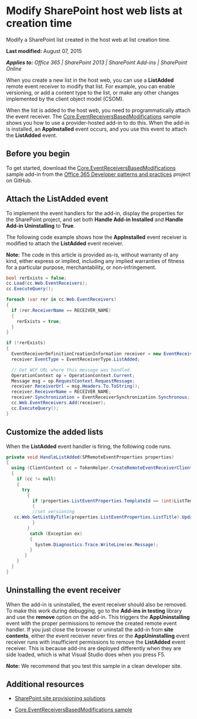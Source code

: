 
# Modify SharePoint host web lists at creation time

Modify a SharePoint list created in the host web at list creation time.

 **Last modified:** August 07, 2015

 _**Applies to:** Office 365 | SharePoint 2013 | SharePoint Add-ins | SharePoint Online_

 When you create a new list in the host web, you can use a **ListAdded** remote event receiver to modify that list. For example, you can enable versioning, or add a content type to the list, or make any other changes implemented by the client object model (CSOM).

When the list is added to the host web, you need to programmatically attach the event receiver. The [Core.EventReceiversBasedModifications](https://github.com/OfficeDev/PnP/tree/dev/Scenarios/Core.EventReceiversBasedModifications) sample shows you how to use a provider-hosted add-in to do this. When the add-in is installed, an **AppInstalled** event occurs, and you use this event to attach the **ListAdded** event.

## Before you begin

To get started, download the [Core.EventReceiversBasedModifications](https://github.com/OfficeDev/PnP/tree/dev/Scenarios/Core.EventReceiversBasedModifications) sample add-in from the [Office 365 Developer patterns and practices](https://github.com/OfficeDev/PnP/tree/dev) project on GitHub.


## Attach the ListAdded event

To implement the event handlers for the add-in, display the properties for the SharePoint project, and set both  **Handle Add-in Installed** and **Handle Add-in Uninstalling** to **True**.

The following code example shows how the  **AppInstalled** event receiver is modified to attach the **ListAdded** event receiver.


 **Note:**  The code in this article is provided as-is, without warranty of any kind, either express or implied, including any implied warranties of fitness for a particular purpose, merchantability, or non-infringement.




```C#
bool rerExists = false;
cc.Load(cc.Web.EventReceivers);
cc.ExecuteQuery();

foreach (var rer in cc.Web.EventReceivers)
{
  if (rer.ReceiverName == RECEIVER_NAME)
  {
    rerExists = true;
  }
}

if (!rerExists)
{
  EventReceiverDefinitionCreationInformation receiver = new EventReceiverDefinitionCreationInformation();
  receiver.EventType = EventReceiverType.ListAdded;

  // Get WCF URL where this message was handled.
  OperationContext op = OperationContext.Current;
  Message msg = op.RequestContext.RequestMessage;
  receiver.ReceiverUrl = msg.Headers.To.ToString();
  receiver.ReceiverName = RECEIVER_NAME;
  receiver.Synchronization = EventReceiverSynchronization.Synchronous;
  cc.Web.EventReceivers.Add(receiver);
  cc.ExecuteQuery();
}

```


## Customize the added lists

When the  **ListAdded** event handler is firing, the following code runs.


```C#
private void HandleListAdded(SPRemoteEventProperties properties)
{
  using (ClientContext cc = TokenHelper.CreateRemoteEventReceiverClientContext(properties))
  {
    if (cc != null)
    {
      try
        {
          if (properties.ListEventProperties.TemplateId == (int)ListTemplateType.DocumentLibrary)
          {
          //set versioning 
   cc.Web.GetListByTitle(properties.ListEventProperties.ListTitle).UpdateListVersioning(true, true);
          }
        }
         catch (Exception ex)
         {
           System.Diagnostics.Trace.WriteLine(ex.Message);
         }
       }
    }
  }
}

```


## Uninstalling the event receiver

When the add-in is uninstalled, the event receiver should also be removed. To make this work during debugging, go to the  **Add-ins in testing** library and use the **remove** option on the add-in. This triggers the **AppUninstalling** event with the proper permissions to remove the created remote event handler. If you just close the browser or uninstall the add-in from **site contents**, either the event receiver never fires or the **AppUninstalling** event receiver runs with insufficient permissions to remove the **ListAdded** event receiver. This is because add-ins are deployed differently when they are side loaded, which is what Visual Studio does when you press F5.


 **Note:**  We recommend that you test this sample in a clean developer site.


## Additional resources
<a name="bk_addresources"> </a>


- [SharePoint site provisioning solutions](sharepoint-site-provisioning-solutions.md)
    
- [Core.EventReceiversBasedModifications sample](https://github.com/OfficeDev/PnP/tree/dev/Scenarios/Core.EventReceiversBasedModifications)
    
